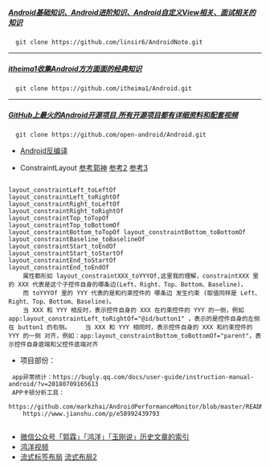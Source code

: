 ##### [Android基础知识、Android进阶知识、Android自定义View相关、面试相关的知识](https://github.com/linsir6/AndroidNote)

````
  git clone https://github.com/linsir6/AndroidNote.git
````
------
##### [itheima1收集Android方方面面的经典知识](https://github.com/itheima1/Android)
````
  git clone https://github.com/itheima1/Android.git
````

------
##### [GitHub上最火的Android开源项目,所有开源项目都有详细资料和配套视频](https://github.com/open-android/Android)
````
  git clone https://github.com/open-android/Android.git
````

* [Android反编译](https://github.com/onlybeyond/crack)

* ConstraintLayout  [参考郭神](https://blog.csdn.net/guolin_blog/article/details/53122387) [参考2](https://blog.csdn.net/c10wtiybq1ye3/article/details/78098515)  [参考3](https://blog.csdn.net/u012538536/article/details/65042525)

````

layout_constraintLeft_toLeftOf
layout_constraintLeft_toRightOf
layout_constraintRight_toLeftOf
layout_constraintRight_toRightOf
layout_constraintTop_toTopOf
layout_constraintTop_toBottomOf
layout_constraintBottom_toTopOf layout_constraintBottom_toBottomOf
layout_constraintBaseline_toBaselineOf
layout_constraintStart_toEndOf
layout_constraintStart_toStartOf
layout_constraintEnd_toStartOf
layout_constraintEnd_toEndOf
    属性都形如 layout_constraintXXX_toYYYOf,这里我的理解，constraintXXX 里的 XXX 代表是这个子控件自身的哪条边(Left、Right、Top、Bottom、Baseline)， 
    而 toYYYOf 里的 YYY 代表的是和约束控件的 哪条边 发生约束 (取值同样是 Left、Right、Top、Bottom、Baseline)。
    当 XXX 和 YYY 相反时，表示控件自身的 XXX 在约束控件的 YYY 的一侧，例如 app:layout_constraintLeft_toRightOf="@id/button1" ，表示的是控件自身的左侧在 button1 的右侧。    当 XXX 和 YYY 相同时，表示控件自身的 XXX 和约束控件的 YYY 的一侧 对齐，例如：app:layout_constraintBottom_toBottomOf="parent"，表示控件自身底端和父控件底端对齐
````


* 项目部份：

````
 app异常统计：https://bugly.qq.com/docs/user-guide/instruction-manual-android/?v=20180709165613
 APP卡顿分析工具：
    https://github.com/markzhai/AndroidPerformanceMonitor/blob/master/README_CN.md
    https://www.jianshu.com/p/e58992439793
    
````

* [微信公众号「郭霖」「鸿洋」「玉刚说」历史文章的索引](https://github.com/zhuanghongji/mp-android-index)
* [鸿洋视频](https://www.imooc.com/u/320852/courses)
* [流式标签布局](https://blog.csdn.net/qq_33923079/article/details/53700556)  [流式布局2](https://github.com/ykayyou/Android_FlowLayout)
